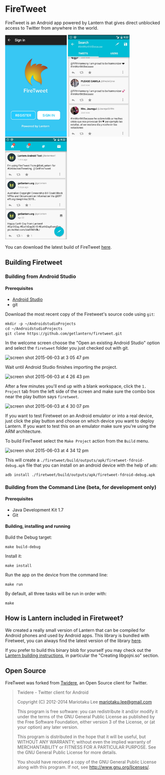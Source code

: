 # FireTweet

FireTweet is an Android app powered by Lantern that gives direct unblocked
access to Twitter from anywhere in the world.

<img src="screenshots/screenshot1.jpg" height="330px" width="200px">
<img src="screenshots/screenshot2.jpg" width="200px">
<img src="screenshots/screenshot3.jpg" width="200px">

You can download the latest build of FireTweet
[here](https://github.com/firetweet/downloads/blob/master/firetweet.apk?raw=true).

## Building Firetweet

### Building from Android Studio

#### Prerequisites

* [Android Studio][2]
* git

Download the most recent copy of the Firetweet's source code using `git`:

```
mkdir -p ~/AndroidstudioProjects
cd ~/AndroidstudioProjects
git clone https://github.com/getlantern/firetweet.git
```

In the welcome screen choose the "Open an existing Android Studio" option and
select the `firetweet` folder you just checked out with git.

![screen shot 2015-06-03 at 3 05 47 pm](https://cloud.githubusercontent.com/assets/385670/7970218/19ad1676-0a02-11e5-9480-b51c4cd1bdde.png)

Wait until Android Studio finishes importing the project.

![screen shot 2015-06-03 at 4 26 43 pm](https://cloud.githubusercontent.com/assets/385670/7971837/5dcf7172-0a0d-11e5-95be-8352444fea75.png)

After a few minutes you'll end up with a blank workspace, click the `1.
Project` tab from the left side of the screen and make sure the combo box near
the play button says `firetweet`.

![screen shot 2015-06-03 at 4 30 07 pm](https://cloud.githubusercontent.com/assets/385670/7971918/0e21190e-0a0e-11e5-8eb1-16f5aecc5bc4.png)

If you want to test Firetweet on an Android emulator or into a real device,
just click the play button and choose on which device you want to deploy
Lantern. If you want to test this on an emulator make sure you're using the ARM
architecture.

To build FireTweet select the `Make Project` action from the `Build` menu.

![screen shot 2015-06-03 at 4 34 12 pm](https://cloud.githubusercontent.com/assets/385670/7971971/64eedf50-0a0e-11e5-8914-da487955d016.png)

This will create a `./firetweet/build/outputs/apk/firetweet-fdroid-debug.apk`
file that you can install on an android device with the help of `adb`:

```
adb install ./firetweet/build/outputs/apk/firetweet-fdroid-debug.apk
```

### Building from the Command Line (beta, for development only)

#### Prerequisites

* Java Development Kit 1.7
* Git

#### Building, installing and running

Build the Debug target:

```
make build-debug
```

Install it:

```
make install
```

Run the app on the device from the command line:

```
make run
```

By default, all three tasks will be run in order with:

```
make
```


## How is Lantern included in Firetweet?

We created a really small version of Lantern that can be compiled for Android
phones and used by Android apps. This library is bundled with Firetweet, you
can always find the latest version of the library
[here](https://github.com/getlantern/firetweet/tree/master/firetweet/src/main/jniLibs/armeabi-v7a).

If you prefer to build this binary blob for yourself you may check out the
[Lantern building instructions](https://github.com/getlantern/lantern), in
particular the "Creating libgojni.so" section.

## Open Source

FireTweet was forked from [Twidere][1], an Open Source client for Twitter.

> Twidere - Twitter client for Android
>
> Copyright (C) 2012-2014 Mariotaku Lee <mariotaku.lee@gmail.com>
>
> This program is free software: you can redistribute it and/or modify
> it under the terms of the GNU General Public License as published by
> the Free Software Foundation, either version 3 of the License, or
> (at your option) any later version.
>
> This program is distributed in the hope that it will be useful,
> but WITHOUT ANY WARRANTY; without even the implied warranty of
> MERCHANTABILITY or FITNESS FOR A PARTICULAR PURPOSE.  See the
> GNU General Public License for more details.
>
> You should have received a copy of the GNU General Public License
> along with this program.  If not, see <http://www.gnu.org/licenses/>.

[1]: https://github.com/TwidereProject/Twidere-Android/
[2]: http://developer.android.com/tools/studio/index.html
